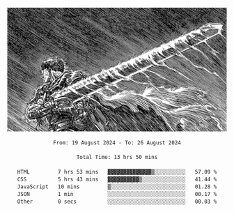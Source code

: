 <!-- Profile image -->
<p align="center">
 <img src="assets/bpD2ohb.png" width="1080px">
</p>
<!-- Profile image end -->

<div align="center">
<!--START_SECTION:waka-->

```txt
From: 19 August 2024 - To: 26 August 2024

Total Time: 13 hrs 50 mins

HTML         7 hrs 53 mins   ▓▓▓▓▓▓▓▓▓▓▓▓▓▓▒░░░░░░░░░░   57.09 %
CSS          5 hrs 43 mins   ▓▓▓▓▓▓▓▓▓▓▒░░░░░░░░░░░░░░   41.44 %
JavaScript   10 mins         ▒░░░░░░░░░░░░░░░░░░░░░░░░   01.28 %
JSON         1 min           ░░░░░░░░░░░░░░░░░░░░░░░░░   00.17 %
Other        0 secs          ░░░░░░░░░░░░░░░░░░░░░░░░░   00.03 %
```

<!--END_SECTION:waka-->
</div>
